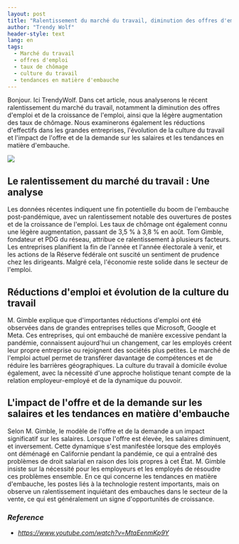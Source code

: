 ```yaml
---
layout: post
title: "Ralentissement du marché du travail, diminution des offres d'emploi et impact sur les salaires et les tendances en matière d'embauche"
author: "Trendy Wolf"
header-style: text
lang: en
tags:
  - Marché du travail
  - offres d'emploi
  - taux de chômage
  - culture du travail
  - tendances en matière d'embauche
---
```


Bonjour. Ici TrendyWolf. Dans cet article, nous analyserons le récent ralentissement du marché du travail, notamment la diminution des offres d'emploi et de la croissance de l'emploi, ainsi que la légère augmentation des taux de chômage. Nous examinerons également les réductions d'effectifs dans les grandes entreprises, l'évolution de la culture du travail et l'impact de l'offre et de la demande sur les salaires et les tendances en matière d'embauche.

<img
    src="https://i.ytimg.com/vi/MtaEenmKp9Y/hqdefault.jpg"
/>


## Le ralentissement du marché du travail : Une analyse
Les données récentes indiquent une fin potentielle du boom de l'embauche post-pandémique, avec un ralentissement notable des ouvertures de postes et de la croissance de l'emploi. Les taux de chômage ont également connu une légère augmentation, passant de 3,5 % à 3,8 % en août. Tom Gimble, fondateur et PDG du réseau, attribue ce ralentissement à plusieurs facteurs. Les entreprises planifient la fin de l'année et l'année électorale à venir, et les actions de la Réserve fédérale ont suscité un sentiment de prudence chez les dirigeants. Malgré cela, l'économie reste solide dans le secteur de l'emploi.

## Réductions d'emploi et évolution de la culture du travail
M. Gimble explique que d'importantes réductions d'emploi ont été observées dans de grandes entreprises telles que Microsoft, Google et Meta. Ces entreprises, qui ont embauché de manière excessive pendant la pandémie, connaissent aujourd'hui un changement, car les employés créent leur propre entreprise ou rejoignent des sociétés plus petites. Le marché de l'emploi actuel permet de transférer davantage de compétences et de réduire les barrières géographiques. La culture du travail à domicile évolue également, avec la nécessité d'une approche holistique tenant compte de la relation employeur-employé et de la dynamique du pouvoir.

## L'impact de l'offre et de la demande sur les salaires et les tendances en matière d'embauche
Selon M. Gimble, le modèle de l'offre et de la demande a un impact significatif sur les salaires. Lorsque l'offre est élevée, les salaires diminuent, et inversement. Cette dynamique s'est manifestée lorsque des employés ont déménagé en Californie pendant la pandémie, ce qui a entraîné des problèmes de droit salarial en raison des lois propres à cet État. M. Gimble insiste sur la nécessité pour les employeurs et les employés de résoudre ces problèmes ensemble. En ce qui concerne les tendances en matière d'embauche, les postes liés à la technologie restent importants, mais on observe un ralentissement inquiétant des embauches dans le secteur de la vente, ce qui est généralement un signe d'opportunités de croissance.


### _Reference_
- _https://www.youtube.com/watch?v=MtaEenmKp9Y_


